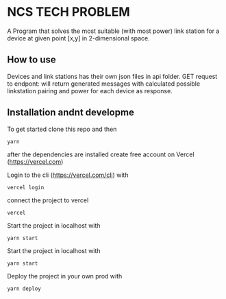 # NCS TECH PROBLEM
A Program that solves the most suitable (with most power) link station for a device at given point [x,y] in 2-dimensional space.

## How to use
Devices and link stations has their own json files in api folder.
GET request to endpont: 
will return generated messages with calculated possible linkstation pairing and power for each device as response.

## Installation andnt developme
To get started clone this repo and then
```
yarn
```
after the dependencies are installed create free account on Vercel (https://vercel.com)

Login to the cli (https://vercel.com/cli) with 
```
vercel login
```
connect the project to vercel
```
vercel
```

Start the project in localhost with
```
yarn start
```

Start the project in localhost with
```
yarn start
```

Deploy the project in your own prod with
```
yarn deploy
```